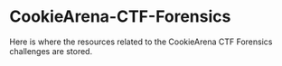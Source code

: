 # CookieArena-CTF-Forensics
Here is where the resources related to the CookieArena CTF Forensics challenges are stored.
